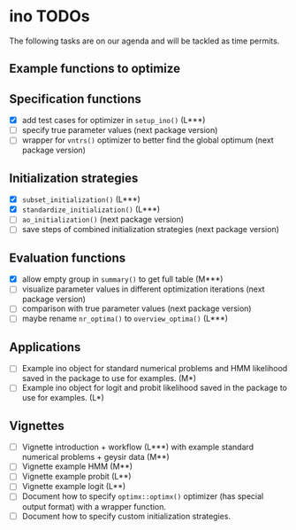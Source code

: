 # ino TODOs

The following tasks are on our agenda and will be tackled as time permits.

## Example functions to optimize

## Specification functions

- [x] add test cases for optimizer in `setup_ino()` (L***)
- [ ] specify true parameter values (next package version)
- [ ] wrapper for `vntrs()` optimizer to better find the global optimum (next package version)
      
## Initialization strategies

- [x] `subset_initialization()` (L***)
- [x] `standardize_initialization()` (L***)
- [ ] `ao_initialization()` (next package version)
- [ ] save steps of combined initialization strategies (next package version)

## Evaluation functions

- [x] allow empty group in `summary()` to get full table (M***)
- [ ] visualize parameter values in different optimization iterations (next package version)
- [ ] comparison with true parameter values (next package version)
- [ ] maybe rename `nr_optima()` to `overview_optima()` (L***)

## Applications

- [ ] Example ino object for standard numerical problems and HMM likelihood saved in the package to use for examples. (M*)
- [ ] Example ino object for logit and probit likelihood saved in the package to use for examples. (L*)

## Vignettes

- [ ] Vignette introduction + workflow (L\*\*\*) with example standard numerical problems + geysir data (M**)
- [ ] Vignette example HMM (M**)
- [ ] Vignette example probit (L**)
- [ ] Vignette example logit (L**)
- [ ] Document how to specify `optimx::optimx()` optimizer (has special output format) with a wrapper function.
- [ ] Document how to specify custom initialization strategies.
